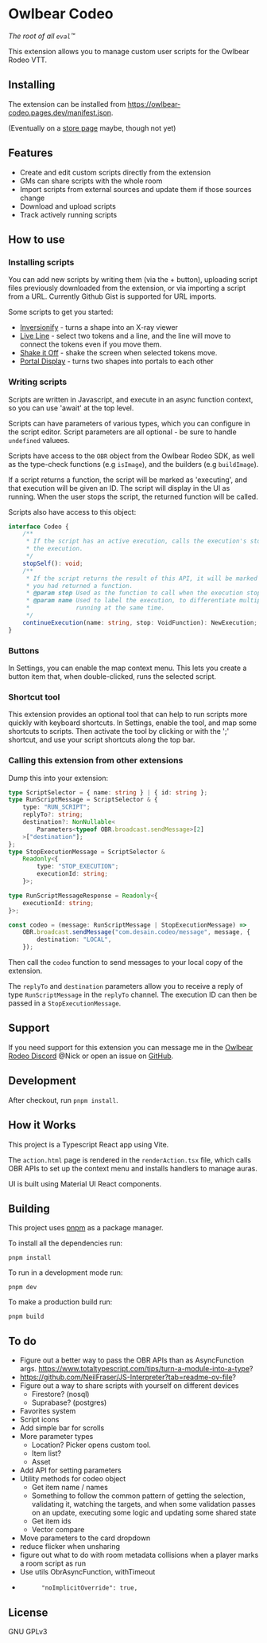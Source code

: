 # Owlbear Codeo

_The root of all `eval`™_

This extension allows you to manage custom user scripts for the Owlbear Rodeo VTT.

## Installing

The extension can be installed from https://owlbear-codeo.pages.dev/manifest.json.

(Eventually on a [store page](https://extensions.owlbear.rodeo/owlbear-codeo) maybe, though not yet)

## Features

-   Create and edit custom scripts directly from the extension
-   GMs can share scripts with the whole room
-   Import scripts from external sources and update them if those sources change
-   Download and upload scripts
-   Track actively running scripts

## How to use

### Installing scripts

You can add new scripts by writing them (via the + button), uploading script files previously downloaded from the extension, or via importing a script from a URL. Currently Github Gist is supported for URL imports.

Some scripts to get you started:

-   [Inversionify](https://gist.github.com/desain/38977393433dfc6242eab280abe416fa) - turns a shape into an X-ray viewer
-   [Live Line](https://gist.github.com/desain/cbfdce2b7329fcae2919a479ff1d3e44) - select two tokens and a line, and the line will move to connect the tokens even if you move them.
-   [Shake it Off](https://gist.github.com/desain/5315c2c18ba469cd85534e8c29f8abbc) - shake the screen when selected tokens move.
-   [Portal Display](https://gist.github.com/desain/e8f8f769cd32608c4d99415ad3ee9f25) - turns two shapes into portals to each other

### Writing scripts

Scripts are written in Javascript, and execute in an async function context, so you can use 'await' at the top level.

Scripts can have parameters of various types, which you can configure in the script editor. Script parameters are all optional - be sure to handle `undefined` valuees.

Scripts have access to the `OBR` object from the Owlbear Rodeo SDK, as well as the type-check functions (e.g `isImage`), and the builders (e.g `buildImage`).

If a script returns a function, the script will be marked as 'executing', and that execution will be given an ID. The script will display in the UI as running. When the user stops the script, the returned function will be called.

Scripts also have access to this object:

```typescript
interface Codeo {
    /**
     * If the script has an active execution, calls the execution's stop() function and removes
     * the execution.
     */
    stopSelf(): void;
    /**
     * If the script returns the result of this API, it will be marked as executing, just as if
     * you had returned a function.
     * @param stop Used as the function to call when the execution stops.
     * @param name Used to label the execution, to differentiate multiple copies of the script
     *             running at the same time.
     */
    continueExecution(name: string, stop: VoidFunction): NewExecution;
}
```

### Buttons

In Settings, you can enable the map context menu. This lets you create a button item that, when double-clicked, runs the selected script.

### Shortcut tool

This extension provides an optional tool that can help to run scripts more quickly with keyboard shortcuts. In Settings, enable the tool, and map some shortcuts to scripts. Then activate the tool by clicking or with the ';' shortcut, and use your script shortcuts along the top bar.

### Calling this extension from other extensions

Dump this into your extension:

```typescript
type ScriptSelector = { name: string } | { id: string };
type RunScriptMessage = ScriptSelector & {
    type: "RUN_SCRIPT";
    replyTo?: string;
    destination?: NonNullable<
        Parameters<typeof OBR.broadcast.sendMessage>[2]
    >["destination"];
};
type StopExecutionMessage = ScriptSelector &
    Readonly<{
        type: "STOP_EXECUTION";
        executionId: string;
    }>;

type RunScriptMessageResponse = Readonly<{
    executionId: string;
}>;

const codeo = (message: RunScriptMessage | StopExecutionMessage) =>
    OBR.broadcast.sendMessage("com.desain.codeo/message", message, {
        destination: "LOCAL",
    });
```

Then call the `codeo` function to send messages to your local copy of the extension.

The `replyTo` and `destination` parameters allow you to receive a reply of type `RunScriptMessage` in the `replyTo` channel. The execution ID can then be passed in a `StopExecutionMessage`.

## Support

If you need support for this extension you can message me in the [Owlbear Rodeo Discord](https://discord.com/invite/u5RYMkV98s) @Nick or open an issue on [GitHub](https://github.com/desain/owlbear-codeo/issues).

## Development

After checkout, run `pnpm install`.

## How it Works

This project is a Typescript React app using Vite.

The `action.html` page is rendered in the `renderAction.tsx` file, which calls OBR APIs to set up the context menu and installs handlers to manage auras.

UI is built using Material UI React components.

## Building

This project uses [pnpm](https://pnpm.io/) as a package manager.

To install all the dependencies run:

`pnpm install`

To run in a development mode run:

`pnpm dev`

To make a production build run:

`pnpm build`

## To do

-   Figure out a better way to pass the OBR APIs than as AsyncFunction args. https://www.totaltypescript.com/tips/turn-a-module-into-a-type?
-   https://github.com/NeilFraser/JS-Interpreter?tab=readme-ov-file?
-   Figure out a way to share scripts with yourself on different devices
    -   Firestore? (nosql)
    -   Suprabase? (postgres)
-   Favorites system
-   Script icons
-   Add simple bar for scrolls
-   More parameter types
    -   Location? Picker opens custom tool.
    -   Item list?
    -   Asset
-   Add API for setting parameters
-   Utility methods for codeo object
    -   Get item name / names
    -   Something to follow the common pattern of getting the selection, validating it, watching the targets, and when some validation passes on an update, executing some logic and updating some shared state
    -   Get item ids
    -   Vector compare
-   Move parameters to the card dropdown
-   reduce flicker when unsharing
-   figure out what to do with room metadata collisions when a player marks a room script as run
-   Use utils ObrAsyncFunction, withTimeout
-           "noImplicitOverride": true,

## License

GNU GPLv3
